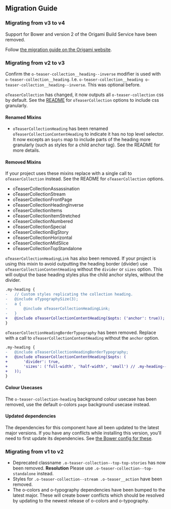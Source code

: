 ## Migration Guide

### Migrating from v3 to v4

Support for Bower and version 2 of the Origami Build Service have been removed.

Follow [the migration guide on the Origami website](https://origami.ft.com/docs/tutorials/bower-to-npm/).

### Migrating from v2 to v3

Confirm the `o-teaser-collection__heading--inverse` modifier is used with `o-teaser-collection__heading`. I.e. `o-teaser-collection__heading o-teaser-collection__heading--inverse`. This was optional before.

`oTeaserCollection` has changed, it now outputs all `o-teaser-collection` css by default. See the [README](./README.md) for `oTeaserCollection` options to include css granularly.

#### Renamed Mixins
- `oTeaserCollectionHeading` has been renamed `oTeaserCollectionContentHeading` to indicate it has no top level selector. It now excepts an `$opts` map to include parts of the heading more granularly (such as styles for a child anchor tag). See the README for more details.

#### Removed Mixins

If your project uses these mixins replace with a single call to `oTeaserCollection` instead. See the README for `oTeaserCollection` options.
- oTeaserCollectionAssassination
- oTeaserCollectionStream
- oTeaserCollectionFrontPage
- oTeaserCollectionHeadingInverse
- oTeaserCollectionItems
- oTeaserCollectionItemStretched
- oTeaserCollectionNumbered
- oTeaserCollectionSpecial
- oTeaserCollectionBigStory
- oTeaserCollectionHorizontal
- oTeaserCollectionMidSlice
- oTeaserCollectionTopStandalone


`oTeaserCollectionHeadingLink` has also been removed. If your project is using this mixin to avoid outputting the heading border (divider) use `oTeaserCollectionContentHeading` without the `divider` or `sizes` option. This will output the base heading styles plus the child anchor styles, without the divider.
```diff
.my-heading {
-   // Custom styles replicating the collection heading.
-	@include oTypographySize(3);
-	a {
-		@include oTeaserCollectionHeadingLink;
-	}
+	@include oTeaserCollectionContentHeading($opts: ('anchor': true));
}
```

`oTeaserCollectionHeadingBorderTypography` has been removed. Replace with a call to `oTeaserCollectionContentHeading` without the `anchor` option.
```diff
.my-heading {
-   @include oTeaserCollectionHeadingBorderTypography;
+	@include oTeaserCollectionContentHeading($opts: (
+       'divider': true,
+       'sizes': ('full-width', 'half-width', 'small') // .my-heading--small, etc.
+   ));
}
```

#### Colour Usecases

The `o-teaser-collection-heading` background colour usecase has been removed, use the default o-colors `page` background usecase instead.

#### Updated dependencies

The dependencies for this component have all been updated to the latest major versions.
If you have any conflicts while installing this version, you'll need to first update
its dependencies. See [the Bower config for these](./bower.json).

### Migrating from v1 to v2

- Deprecated classname `.o-teaser-collection--top-top-stories` has now been removed. __Resolution__ Please use `.o-teaser-collection--top-standalone` instead.
- Styles for `.o-teaser-collection--stream .o-teaser__action` have been removed.
- The o-colors and o-typography dependencies have been bumped to the latest major. These will create bower conflicts which should be resolved by updating to the newest release of o-colors and o-typography.
